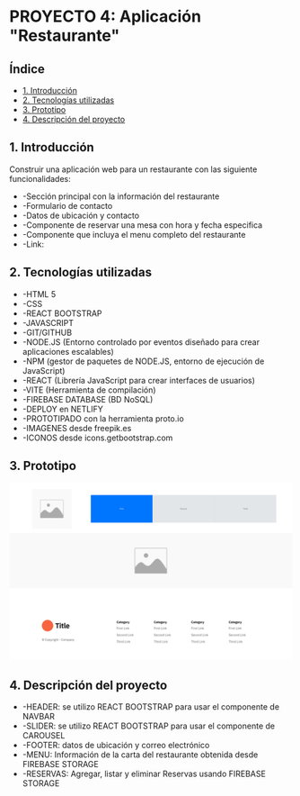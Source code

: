 # PROYECTO 4: Aplicación "Restaurante"


## Índice
* [1. Introducción](#1-introducción)
* [2. Tecnologías utilizadas](#2-tecnologías-utilizadas)
* [3. Prototipo](#3-prototipo)
* [4. Descripción del proyecto](#4-descripción-del-proyecto)

## 1. Introducción
Construir una aplicación web para un restaurante con las siguiente funcionalidades:
* -Sección principal con la información del restaurante
* -Formulario de contacto
* -Datos de ubicación y contacto
* -Componente de reservar una mesa con hora y fecha especifica
* -Componente que incluya el menu completo del restaurante
* -Link: 


## 2. Tecnologías utilizadas
* -HTML 5
* -CSS
* -REACT BOOTSTRAP
* -JAVASCRIPT
* -GIT/GITHUB
* -NODE.JS (Entorno controlado por eventos diseñado para crear aplicaciones escalables)
* -NPM (gestor de paquetes de NODE.JS, entorno de ejecución de JavaScript)
* -REACT (Librería JavaScript para crear interfaces de usuarios)
* -VITE (Herramienta de compilación)
* -FIREBASE DATABASE (BD NoSQL)
* -DEPLOY en NETLIFY
* -PROTOTIPADO con la herramienta proto.io
* -IMAGENES desde freepik.es
* -ICONOS desde icons.getbootstrap.com


## 3. Prototipo
![Prototipo](/public/prototipo.png)


## 4. Descripción del proyecto
* -HEADER: se utilizo REACT BOOTSTRAP para usar el componente de NAVBAR
* -SLIDER: se utilizo REACT BOOTSTRAP para usar el componente de CAROUSEL
* -FOOTER: datos de ubicación y correo electrónico
* -MENU: Información de la carta del restaurante obtenida desde FIREBASE STORAGE
* -RESERVAS: Agregar, listar y eliminar Reservas usando FIREBASE STORAGE